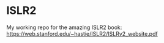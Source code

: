 # ISLR2
My working repo for the amazing ISLR2 book: https://web.stanford.edu/~hastie/ISLR2/ISLRv2_website.pdf
